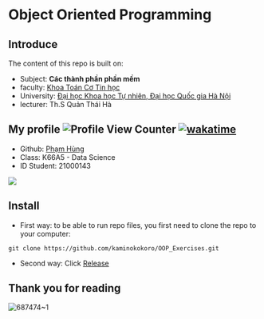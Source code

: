 # Object Oriented Programming

## Introduce
The content of this repo is built on:

- Subject: **Các thành phần phần mềm** 
- faculty: [Khoa Toán Cơ Tin học](http://mim.hus.vnu.edu.vn/en)
- University: [Đại học Khoa học Tự nhiên, Đại học Quốc gia Hà Nội](http://hus.vnu.edu.vn/)
- lecturer: Th.S Quản Thái Hà

## My profile ![Profile View Counter](https://komarev.com/ghpvc/?username=kaminokokoro) [![wakatime](https://wakatime.com/badge/user/9ce10648-ece3-456f-940c-449b35c728ce.svg)](https://wakatime.com/@9ce10648-ece3-456f-940c-449b35c728ce)
- Github: [Phạm Hùng](https://github.com/kaminokokoro) 
- Class: K66A5 - Data Science
- ID Student: 21000143
<a href="https://github.com/anuraghazra/github-readme-stats">
  <img align="center" src="https://github-readme-stats.vercel.app/api?username=kaminokokoro&theme=tokyonight&show_icons=true)](https://github.com/anuraghazra/github-readme-stats" />
</a>



## Install
- First way: to be able to run repo files, you first need to clone the repo to your computer:
```
git clone https://github.com/kaminokokoro/OOP_Exercises.git
```

- Second way: 
Click [Release](https://github.com/kaminokokoro/OOP_Exercises/archive/refs/tags/src.zip)

## Thank you for reading

![687474~1](https://user-images.githubusercontent.com/116713724/211194770-0ad79f50-7181-42da-99c5-d96eedcf5310.GIF)
